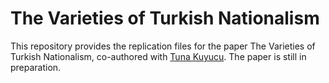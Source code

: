 # The Varieties of Turkish Nationalism

This repository provides the replication files for the paper The Varieties of Turkish Nationalism, co-authored with [Tuna Kuyucu](https://soc.boun.edu.tr/people/tuna-kuyucu). The paper is still in preparation.
